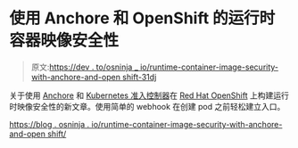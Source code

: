 # 使用 Anchore 和 OpenShift 的运行时容器映像安全性

> 原文:[https://dev . to/osninja _ io/runtime-container-image-security-with-anchore-and-open shift-31dj](https://dev.to/osninja_io/runtime-container-image-security-with-anchore-and-openshift-31dj)

关于使用 [Anchore](https://anchore.com) 和 [Kubernetes 准入控制器](https://kubernetes.io/docs/reference/access-authn-authz/admission-controllers/)在 [Red Hat OpenShift](https://openshift.com) 上构建运行时映像安全性的新文章。使用简单的 webhook 在创建 pod 之前轻松建立入口。

[https://blog . osninja . io/runtime-container-image-security-with-anchore-and-open shift/](https://blog.osninja.io/runtime-container-image-security-with-anchore-and-openshift/)